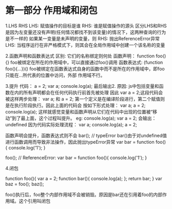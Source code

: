# 第一部分  作用域和闭包
1.LHS  RHS
LHS: 赋值操作的目标是谁
RHS: 谁是赋值操作的源头
区分LHS和RHS是因为左变量还没有声明(任何情况都找不到该变量)的情况下，这两种查询的行为是不一样的
如果某一变量是未声明的变量，则
RHS: 抛出ReferenceError异常
LHS: 当程序运行在非严格模式下，则其会在全局作用域中创建一个该名称的变量

2.函数声明和函数表达式
区别: 它们的名称绑定则何处
函数声明： function  foo() {}  foo被绑定在所在的作用域中，可以直接通过foo()调用
函数表达式: (function foo(){...})()   foo被绑定在函数表达式自身的函数中而不是所在的作用域中，即foo只能在...所代表的位置中访问，外部
作用域不行。

3.提升
代码：
a = 2;
var a;
console.log(a);
最后输出2.
原因: js中包括变量和函数在内的所有声明都会在任何代码执行前首先被处理
因此  var a = 2;这段代码会被这样两步处理： var a; 和 a = 2;  第一个定义是在编译阶段进行，第二个赋值则是在执行阶段执行。因此上面的代码会
按如下形式处理：
var a;
a = 2;
console.log(a);
这样就感觉变量和函数声明从它们在代码中出现的位置被“移动”到了最上面，这个过程叫提升。
eg:
console.log(a);
var a = 2;
会输出： undefined
因为代码实际处理流程：
var a;
console.log(a);
a = 2;

函数声明会提升，函数表达式则不会
bar();  // typeError   bar()由于对undefined值进行函数调用而导致非法操作，因此抛出typeError异常
var bar = function foo(){
    console.log('1');
}

foo();  // ReferenceError:
var bar = function foo(){
    console.log('1');
}

4.闭包

function foo(){
    var a = 2;
    function bar(){
        console.log(a);
    };
    return bar;
}
var baz = foo();
baz();

foo()执行后，foo整个内部作用域不会被销毁。原因是bar还在引用着foo的内部作用域。这个引用叫闭包

